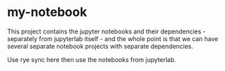 # my-notebook

This project contains the jupyter notebooks and their dependencies - separately from jupyterlab itself - and the whole point is that we can have several separate notebook projects with separate dependencies.

Use rye sync here then use the notebooks from jupyterlab.
